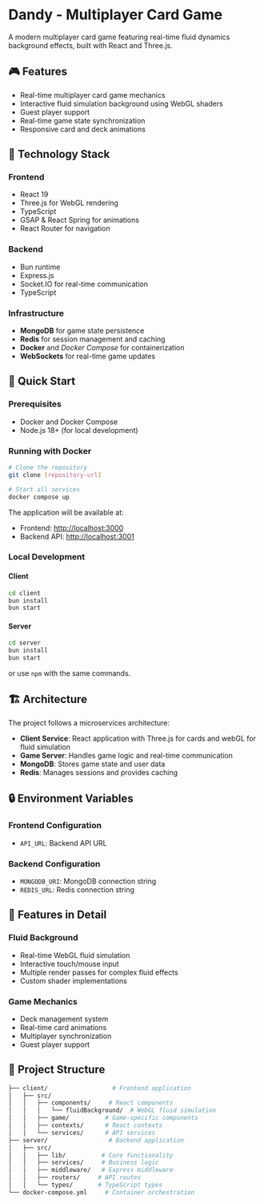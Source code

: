 # Dandy - Multiplayer Card Game

A modern multiplayer card game featuring real-time fluid dynamics background effects, built with React and Three.js.

## 🎮 Features

- Real-time multiplayer card game mechanics
- Interactive fluid simulation background using WebGL shaders
- Guest player support
- Real-time game state synchronization
- Responsive card and deck animations

## 🔧 Technology Stack

### Frontend

- React 19
- Three.js for WebGL rendering
- TypeScript
- GSAP & React Spring for animations
- React Router for navigation

### Backend

- Bun runtime
- Express.js
- Socket.IO for real-time communication
- TypeScript

### Infrastructure

- **MongoDB** for game state persistence
- **Redis** for session management and caching
- **Docker** and *Docker Compose* for containerization
- **WebSockets** for real-time game updates

## 🚀 Quick Start

### Prerequisites

- Docker and Docker Compose
- Node.js 18+ (for local development)

### Running with Docker

```bash
# Clone the repository
git clone [repository-url]

# Start all services
docker compose up
```

The application will be available at:

- Frontend: <http://localhost:3000>
- Backend API: <http://localhost:3001>

### Local Development

#### Client

```bash
cd client
bun install
bun start
```

#### Server

```bash
cd server
bun install
bun start
```

or use `npm` with the same commands.

## 🏗 Architecture

The project follows a microservices architecture:

- **Client Service**: React application with Three.js for cards and webGL for fluid simulation
- **Game Server**: Handles game logic and real-time communication
- **MongoDB**: Stores game state and user data
- **Redis**: Manages sessions and provides caching

## 🔒 Environment Variables

### Frontend Configuration

- `API_URL`: Backend API URL

### Backend Configuration

- `MONGODB_URI`: MongoDB connection string
- `REDIS_URL`: Redis connection string

## 🎨 Features in Detail

### Fluid Background

- Real-time WebGL fluid simulation
- Interactive touch/mouse input
- Multiple render passes for complex fluid effects
- Custom shader implementations

### Game Mechanics

- Deck management system
- Real-time card animations
- Multiplayer synchronization
- Guest player support

## 📁 Project Structure

```bash
├── client/                  # Frontend application
│   ├── src/
│   │   ├── components/     # React components
│   │   │   └── fluidBackground/  # WebGL fluid simulation
│   │   ├── game/          # Game-specific components
│   │   ├── contexts/      # React contexts
│   │   └── services/      # API services
├── server/                 # Backend application
│   ├── src/
│   │   ├── lib/          # Core functionality
│   │   ├── services/     # Business logic
│   │   ├── middleware/   # Express middleware
│   │   ├── routers/     # API routes
│   │   └── types/       # TypeScript types
└── docker-compose.yml     # Container orchestration
```
